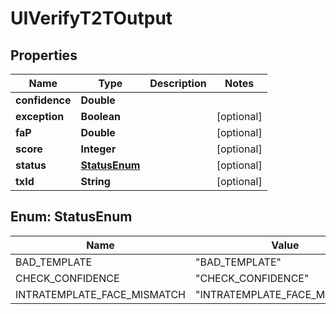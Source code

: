 
# UIVerifyT2TOutput

## Properties
Name | Type | Description | Notes
------------ | ------------- | ------------- | -------------
**confidence** | **Double** |  | 
**exception** | **Boolean** |  |  [optional]
**faP** | **Double** |  |  [optional]
**score** | **Integer** |  |  [optional]
**status** | [**StatusEnum**](#StatusEnum) |  |  [optional]
**txId** | **String** |  |  [optional]


<a name="StatusEnum"></a>
## Enum: StatusEnum
Name | Value
---- | -----
BAD_TEMPLATE | &quot;BAD_TEMPLATE&quot;
CHECK_CONFIDENCE | &quot;CHECK_CONFIDENCE&quot;
INTRATEMPLATE_FACE_MISMATCH | &quot;INTRATEMPLATE_FACE_MISMATCH&quot;



